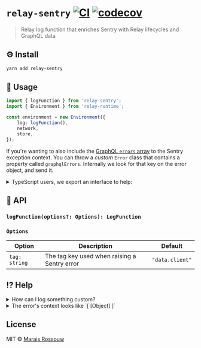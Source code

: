 # `relay-sentry` [![CI](https://img.shields.io/github/workflow/status/maraisr/relay-sentry/CI/main)](https://github.com/maraisr/relay-sentry/actions?query=workflow:CI+branch:main) [![codecov](https://badgen.net/codecov/c/github/maraisr/relay-sentry)](https://codecov.io/gh/maraisr/relay-sentry)

> Relay log function that enriches Sentry with Relay lifecycles and GraphQL data

## ⚙️ Install

```sh
yarn add relay-sentry
```

## 🧱 Usage

```ts
import { logFunction } from 'relay-sentry';
import { Environment } from 'relay-runtime';

const environment = new Environment({
	log: logFunction(),
	network,
	store,
});
```

If you're wanting to also include the
[GraphQL `errors` array](http://spec.graphql.org/draft/#sec-Errors) to the
Sentry exception context. You can throw a _custom_ `Error` class that contains a
property called `graphqlErrors`. Internally we look for that key on the error
object, and send it.

<details>
<summary>TypeScript users, we export an interface to help:</summary>

```ts
import type { ErrorWithGraphQLErrors } from 'relay-sentry';

declare global {
	interface Error extends ErrorWithGraphQLErrors {}
}
```

</details>

## 🔎 API

### `logFunction(options?: Options): LogFunction`

### `Options`

| Option        | Description                                  | Default         |
| ------------- | -------------------------------------------- | --------------- |
| `tag: string` | The tag key used when raising a Sentry error | `"data.client"` |

## ⁉ Help

<details>
<summary>How can I log something custom?</summary>

```ts
import { logFunction } from 'relay-sentry';
import { Environment } from 'relay-runtime';

const environment = new Environment({
	log: (logEvent) => {
		logFunction(logEvent);
		// Do your logs
	},
	network,
	store,
});
```

</details>

<details>
<summary>The error's context looks like `[ [Object] ]`</summary>

When you're running `Sentry.init` set the
[`normalizeDepth`](https://docs.sentry.io/platforms/javascript/configuration/options/#normalize-depth)
to something bigger, maybe 10.

</details>

## License

MIT © [Marais Rossouw](https://marais.io)
